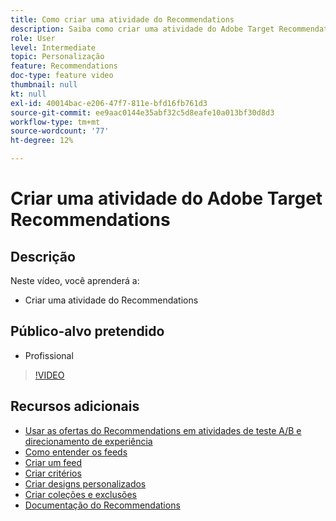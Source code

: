 ```yaml
---
title: Como criar uma atividade do Recommendations
description: Saiba como criar uma atividade do Adobe Target Recommendations
role: User
level: Intermediate
topic: Personalização
feature: Recommendations
doc-type: feature video
thumbnail: null
kt: null
exl-id: 40014bac-e206-47f7-811e-bfd16fb761d3
source-git-commit: ee9aac0144e35abf32c5d8eafe10a013bf30d8d3
workflow-type: tm+mt
source-wordcount: '77'
ht-degree: 12%

---
```


# Criar uma atividade do Adobe Target Recommendations

## Descrição

Neste vídeo, você aprenderá a:

* Criar uma atividade do Recommendations

## Público-alvo pretendido

* Profissional

>[!VIDEO](https://video.tv.adobe.com/v/27688?quality=12)

## Recursos adicionais

* [Usar as ofertas do Recommendations em atividades de teste A/B e direcionamento de experiência](use-recommendations-offers.md)
* [Como entender os feeds](understanding-feeds.md)
* [Criar um feed](create-a-feed.md)
* [Criar critérios](create-criteria.md)
* [Criar designs personalizados](create-custom-designs.md)
* [Criar coleções e exclusões](create-collections-and-exclusions.md)
* [Documentação do Recommendations](https://docs.adobe.com/content/help/en/target/using/recommendations/recommendations.html)
